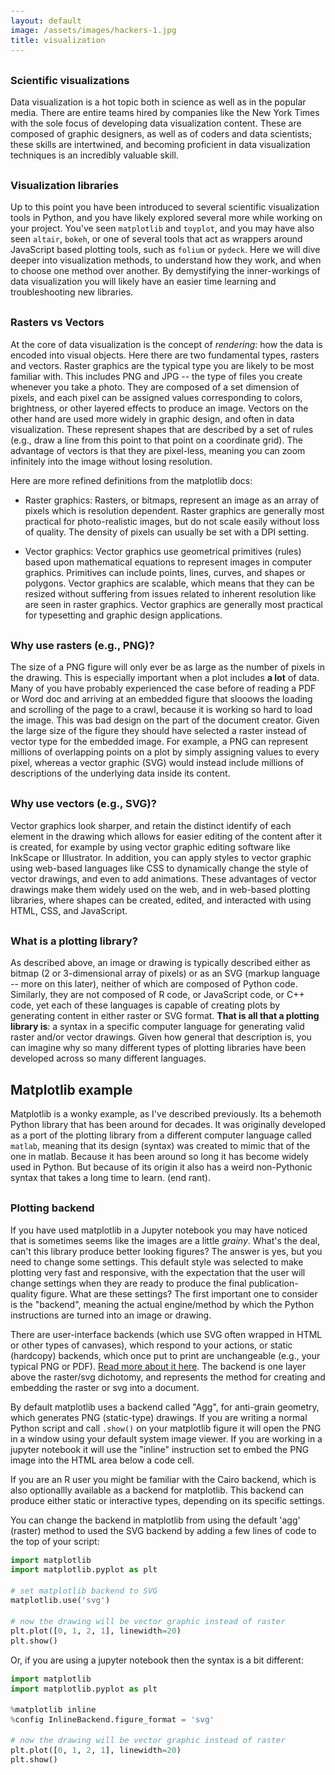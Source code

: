 ```yaml
---
layout: default
image: /assets/images/hackers-1.jpg
title: visualization
---
```


<style>
h2 {
    margin-top: 30px;
}
h3 {
    margin-top: 30px;
}
pre {
    line-height: 1.25em;
}
pre code {
    font-size: 0.9em;
}
</style>


### Scientific visualizations
Data visualization is a hot topic both in science as well as in the popular
media. There are entire teams hired by companies like the New York Times 
with the sole focus of developing data visualization content. These are 
composed of graphic designers, as well as of coders and data scientists;  
these skills are intertwined, and becoming proficient in data visualization
techniques is an incredibly valuable skill.


### Visualization libraries
Up to this point you have been introduced to several scientific 
visualization tools in Python, and you have likely explored several more
while working on your project. You've seen `matplotlib` and `toyplot`, 
and you may have also seen `altair`, `bokeh`, or one of several tools that
act as wrappers around JavaScript based plotting tools, such as `folium` or
`pydeck`. Here we will dive deeper into visualization methods, to understand
how they work, and when to choose one method over another. By demystifying
the inner-workings of data visualization you will likely have an easier time
learning and troubleshooting new libraries.


### Rasters vs Vectors
At the core of data visualization is the concept of *rendering*: how the
data is encoded into visual objects. Here there are two fundamental 
types, rasters and vectors. Raster graphics are the typical type you are 
likely to be most familiar with. This includes PNG and JPG -- the type of 
files you create whenever you take a photo. They are composed of a set 
dimension of pixels, and each pixel can be assigned values corresponding 
to colors, brightness, or other layered effects to produce an image.
Vectors on the other hand are used more widely in graphic design, and often
in data visualization. These represent shapes that are described by a set of
rules (e.g., draw a line from this point to that point on a coordinate grid).
The advantage of vectors is that they are pixel-less, meaning you can zoom
infinitely into the image without losing resolution. 

Here are more refined definitions from the matplotlib docs:

- Raster graphics: 
	Rasters, or bitmaps, represent an image as an array of pixels which 
	is resolution dependent. Raster graphics are generally most practical for
	photo-realistic images, but do not scale easily without loss of quality.
	The density of pixels can usually be set with a DPI setting.

- Vector graphics: 
    Vector graphics use geometrical primitives (rules) based upon 
    mathematical equations to represent images in computer graphics. 
    Primitives can include points, lines, curves, and shapes or polygons. 
    Vector graphics are scalable, which means that they can be resized 
    without suffering from issues related to inherent resolution like are 
    seen in raster graphics. Vector graphics are generally most practical 
    for typesetting and graphic design applications.


### Why use rasters (e.g., PNG)?
The size of a PNG figure will only ever be as large as the number of 
pixels in the drawing. This is especially important when a plot includes
**a lot** of data. Many of you have probably experienced the case before of
reading a PDF or Word doc and arriving at an embedded figure that slooows the
loading and scrolling of the page to a crawl, because it is working so hard to
load the image. This was bad design on the part of the document creator. 
Given the large size of the figure they should have selected a raster 
instead of vector type for the embedded image. For example, a PNG can 
represent millions of overlapping points on a plot by simply assigning values
to every pixel, whereas a vector graphic (SVG) would instead include millions
of descriptions of the underlying data inside its content.


### Why use vectors (e.g., SVG)?
Vector graphics look sharper, and retain the distinct identify of each element
in the drawing which allows for easier editing of the content after it is 
created, for example by using vector graphic editing software like InkScape or
Illustrator. In addition, you can apply styles to vector graphic using 
web-based languages like CSS to dynamically change the style of vector 
drawings, and even to add animations. These advantages of vector drawings 
make them widely used on the web, and in web-based plotting libraries, where
shapes can be created, edited, and interacted with using HTML, CSS, and 
JavaScript.


### What is a plotting library?
As described above, an image or drawing is typically described either as 
bitmap (2 or 3-dimensional array of pixels) or as an SVG (markup language
-- more on this later), neither of which are composed of Python code.
Similarly, they are not composed of R code, or JavaScript code, or C++ code,
yet each of these languages is capable of creating plots by generating 
content in either raster or SVG format. **That is all that a plotting library
is**: a syntax in a specific computer language for generating valid raster
and/or vector drawings. Given how general that description is, you can imagine
why so many different types of plotting libraries have been developed across
so many different languages. 


## Matplotlib example
Matplotlib is a wonky example, as I've described previously. Its a behemoth
Python library that has been around for decades. It was originally developed
as a port of the plotting library from a different computer language called
`matlab`, meaning that its design (syntax) was created to mimic that of the
one in matlab. Because it has been around so long it has become widely used
in Python. But because of its origin it also has a weird non-Pythonic syntax
that takes a long time to learn. (end rant).


### Plotting backend
If you have used matplotlib in a Jupyter notebook you may have noticed
that is sometimes seems like the images are a little *grainy*. What's the 
deal, can't this library produce better looking figures? The answer is yes,
but you need to change some settings. This default style was selected to 
make plotting very fast and responsive, with the expectation that the user
will change settings when they are ready to produce the final publication-quality
figure. What are these settings? The first important one to consider is the 
"backend", meaning the actual engine/method by which the Python instructions
are turned into an image or drawing. 

There are user-interface backends (which use SVG often wrapped in HTML
or other types of canvases), which respond to your actions, 
or static (hardcopy) backends, which once put to print are 
unchangeable (e.g., your typical PNG or PDF).
[Read more about it here](https://matplotlib.org/2.0.2/faq/usage_faq.html#what-is-a-backend). The backend is one layer above the 
raster/svg dichotomy, and represents the method for creating and embedding
the raster or svg into a document. 

By default matplotlib uses a backend called "Agg", for anti-grain geometry,
which generates PNG (static-type) drawings. If you are writing a normal 
Python script and call `.show()` on your matplotlib figure it will open the
PNG in a window using your default system image viewer. If you are working in
a jupyter notebook it will use the "inline" instruction set to embed the 
PNG image into the HTML area below a code cell.

If you are an R user you might be familiar with the Cairo backend, 
which is also optionallly available as a backend for matplotlib. 
This backend can produce either static or interactive types, depending on 
its specific settings. 

You can change the backend in matplotlib from using the default 'agg' (raster)
method to used the SVG backend by adding a few lines of code to the top of 
your script:

```python
import matplotlib
import matplotlib.pyplot as plt

# set matplotlib backend to SVG
matplotlib.use('svg')

# now the drawing will be vector graphic instead of raster
plt.plot([0, 1, 2, 1], linewidth=20)
plt.show()
```

Or, if you are using a jupyter notebook then the syntax is a bit different:
```python
import matplotlib
import matplotlib.pyplot as plt

%matplotlib inline
%config InlineBackend.figure_format = 'svg'

# now the drawing will be vector graphic instead of raster
plt.plot([0, 1, 2, 1], linewidth=20)
plt.show()
```
